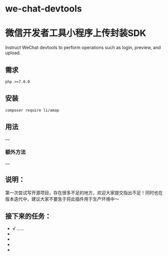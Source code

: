 # we-chat-devtools
# 微信开发者工具小程序上传封装SDK

Instruct WeChat devtools to perform operations such as login, preview, and upload.



## 需求
    php >=7.0.0
    

## 安装

    composer require li/amap

## 用法

    ……

    
### 额外方法

    ……


## 说明：

第一次尝试写开源项目，存在很多不足的地方，欢迎大家提交指出不足！同时也在版本迭代中，建议大家不要急于将此插件用于生产环境中～

## 接下来的任务：

+ √ ……
+ 
+ 
+ 
+ 
